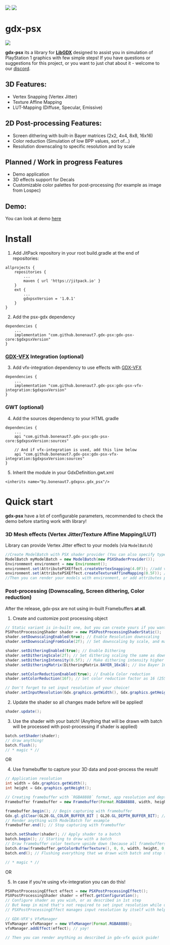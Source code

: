 
[![](https://jitpack.io/v/fxgaming/gdx-psx.svg)](https://jitpack.io/#fxgaming/gdx-psx) [![](https://img.shields.io/badge/Community-Discord-5865F2)](https://discord.gg/2FqQQxyFS8)
# gdx-psx
![](https://bonenaut7.wtf/psxlogo.gif) 

**gdx-psx** its a library for [**LibGDX**](https://github.com/libgdx/libgdx) designed to assist you in simulation of PlayStation 1
graphics with few simple steps!
If you have questions or suggestions for this project, or you want to just chat about it - welcome to our [discord](https://discord.gg/2FqQQxyFS8).

## 3D Features:
- Vertex Snapping (Vertex Jitter)
- Texture Affine Mapping
- LUT-Mapping (Diffuse, Specular, Emissive)

## 2D Post-processing Features:
- Screen dithering with built-in Bayer matrices (2x2, 4x4, 8x8, 16x16)
- Color reduction (Simulation of low BPP values, sort of...)
- Resolution downscaling to specific resolution and by scale

## Planned / Work in progress Features
- Demo application
- 3D effects support for Decals
- Сustomizable color palettes for post-processing (for example as image from Lospec)

## Demo:
You can look at demo [here](https://bonenaut7.wtf/gdxpsx.mp4)

# Install
1. Add JitPack repository in your root build.gradle at the end of repositories:
```
allprojects {
    repositories {
        ...
        maven { url 'https://jitpack.io' }
    }
    ext {
        ...
        gdxpsxVersion = '1.0.1'
    }
}
```
2. Add the psx-gdx dependency
```
dependencies {
    ...
    implementation "com.github.bonenaut7.gdx-psx:gdx-psx-core:$gdxpsxVersion"
}
```

### [GDX-VFX](https://github.com/crashinvaders/gdx-vfx) Integration (optional)
3. Add vfx-integration dependency to use effects with [GDX-VFX](https://github.com/crashinvaders/gdx-vfx)
```
dependencies {
    ...
    implementation "com.github.bonenaut7.gdx-psx:gdx-psx-vfx-integration:$gdxpsxVersion"
}
```

### GWT (optional)
4. Add the sources dependency to your HTML gradle
```
dependencies {
    ...
    api "com.github.bonenaut7.gdx-psx:gdx-psx-core:$gdxpsxVersion:sources"

    // And if vfx-integration is used, add this line below
    api "com.github.bonenaut7.gdx-psx:gdx-psx-vfx-integration:$gdxpsxVersion:sources"
}
```

5. Inherit the module in your GdxDefinition.gwt.xml
```
<inherits name="by.bonenaut7.gdxpsx.gdx_psx"/>
```

# Quick start
**gdx-psx** have a lot of configurable parameters, recommended to check
the demo before starting work with library!

### 3D Mesh effects (Vertex Jitter/Texture Affine Mapping/LUT)
Library can provide Vertex Jitter effect to your models (via `ModelBatch`)
```java
//Create ModelBatch with PSX shader provider (You can also specify type of shader you need with PSXShaderType enum)
ModelBatch myModelBatch = new ModelBatch(new PSXShaderProvider());
Environmment environment = new Environment();
environment.set(AttributePSXEffect.createVertexSnapping(4.0F)); //add vertex snapping effect with 4.0 strength
environment.set(AttributePSXEffect.createTextureAffineMapping(0.5F)); //add affine texture mapping effect with 50% contribution
//Then you can render your models with environment, or add attributes primarily to your model materials!
```

### Post-processing (Downscaling, Screen dithering, Color reduction)
After the release, gdx-psx are not using in-built Framebuffers **at all**.

1. Create and customize post processing object
```java
// Static variant is in-built one, but you can create yours if you want!
PSXPostProcessingShader shader = new PSXPostProcessingShaderStatic();
shader.setDownscalingEnabled(true); // Enable Resolution downscaling
shader.setDownscalingFromScale(2f); // Set downscaling by scale, and make it twice smaller than input resolution

shader.setDitheringEnabled(true); // Enable Dithering
shader.setDitheringScale(2f); // Set dithering scaling the same as downscaling, so it would look good
shader.setDitheringIntensity(0.5f); // Make dithering intensity higher (default is 0.1)
shader.setDitheringMatrix(DitheringMatrix.BAYER_16x16); // Use Bayer 16x16 dithering matrix

shader.setColorReductionEnabled(true); // Enable Color reduction
shader.setColorReduction(16f); // Set color reduction factor as 16 (255 will produce almost unchanged image)

// Don't forget to set input resolution of your choice!
shader.setInputResolution(Gdx.graphics.getWidth(), Gdx.graphics.getHeight());
```

2. Update the shader so all changes made before will be applied!
```java
shader.update();
```

3. Use the shader with your batch! (Anything that will be drawn with batch will be processed with post-processing if shader is applied)
```java
batch.setShader(shader);
// draw anything!
batch.flush();
// * magic * //
```

OR

4. Use framebuffer to capture your 3D data and post-process the result!
```java
// Application resolution
int width = Gdx.graphics.getWidth();
int height = Gdx.graphics.getHeight();

// Creating framebuffer with `RGBA8888` format, app resolution and depth buffer to capture 3D data
Framebuffer framebuffer = new Framebuffer(Format.RGBA8888, width, height, true);

framebuffer.begin(); // Begin capturing with framebuffer
Gdx.gl.glClear(GL20.GL_COLOR_BUFFER_BIT | GL20.GL_DEPTH_BUFFER_BIT); // Clear framebuffer
// Render anything with ModelBatch for example
framebuffer.end(); // Stop capturing with framebuffer

batch.setShader(shader); // Apply shader to a batch
batch.begin(); // Starting to draw with a batch
// Draw framebuffer color texture upside down (because all framebuffers capture data upside down :b)
batch.draw(framebuffer.getColorBufferTexture(), 0, 0, width, height, 0, 0, 1, 1);
batch.end(); // Flushing everything that we drawn with batch and stop the batch

// * magic * //
```

OR

5. In case if you're using vfx-integration you can do this!
```java
PSXPostProcessingEffect effect = new PSXPostProcessingEffect();
PSXPostProcessingShader shader = effect.getConfiguration();
// Configure shader as you wish, or as described in 1st step
// But keep in mind that's not required to set input resolution while using gdx-vfx
// PSXPostProcessingEffect manages input resolution by itself with help of gdx-vfx!

// GDX-VFX's VfxManager
VfxManager vfxManager = new VfxManager(Format.RGBA8888);
vfxManager.addEffect(effect); // yay!

// Then you can render anything as described in gdx-vfx quick guide!
```

